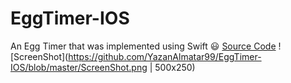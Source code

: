 # EggTimer-IOS
An Egg Timer that was implemented using Swift :smiley:
[Source Code](https://github.com/YazanAlmatar99/EggTimer-IOS/blob/master/EggTimer/ViewController.swift)
![ScreenShot](https://github.com/YazanAlmatar99/EggTimer-IOS/blob/master/ScreenShot.png | 500x250)

